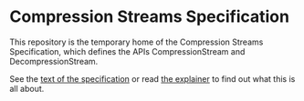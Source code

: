 # Compression Streams Specification

This repository is the temporary home of the Compression Streams Specification,
which defines the APIs CompressionStream and DecompressionStream.

See the [text of the specification](https://wicg.github.io/compression/) or
read [the
explainer](https://github.com/wicg/compressstream-explainer/blob/master/README.md)
to find out what this is all about.
